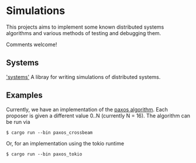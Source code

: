# Simulations

This projects aims to implement some known distributed systems algorithms and various methods of testing and debugging them. 

Comments welcome!

## Systems
['systems'](./systems) A libray for writing simulations of distributed systems.

## Examples
Currently, we have an implementation of the [paxos algorithm](https://en.wikipedia.org/wiki/Paxos_(computer_science)). Each proposer is given a different value 0..N (currently N = 16). The algorithm can be run via
```
$ cargo run --bin paxos_crossbeam
```
Or, for an implementation using the tokio runtime
```
$ cargo run --bin paxos_tokio
```
